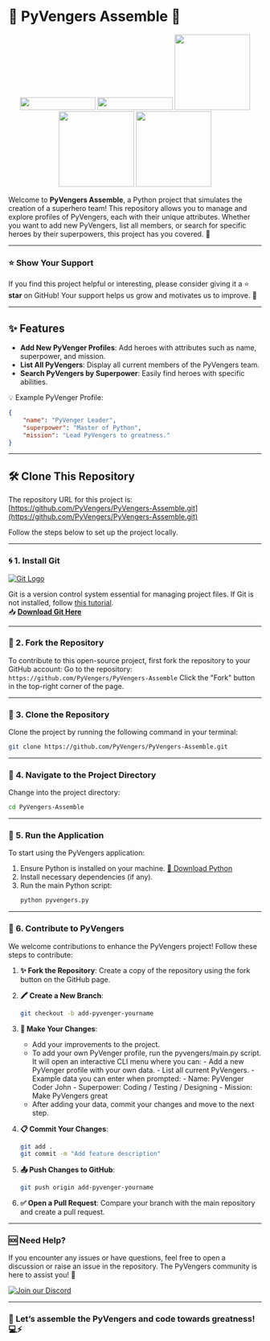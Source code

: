 # 🌟 PyVengers Assemble 🚀

<p align="center">
  <img width="150px", height="25px" src="https://img.shields.io/badge/python-3.9-blue?style=for-the-badge&logo=python&logoColor=white">
  <img width="150px" , height="25px" src="https://img.shields.io/badge/license-MIT-yellow?style=for-the-badge&logo=opensource&logoColor=white">
  <img width="150px" src="https://img.shields.io/badge/status-active-brightgreen?style=for-the-badge&logo=github&logoColor=white">
  <img width="150px" src="https://img.shields.io/badge/build-passing-brightgreen?style=for-the-badge&logo=github-actions&logoColor=white">
  <img width="150px" src="https://img.shields.io/badge/version-1.0.0-blue?style=for-the-badge&logo=git&logoColor=white">
</p>




Welcome to **PyVengers Assemble**, a Python project that simulates the creation of a superhero team! This repository allows you to manage and explore profiles of PyVengers, each with their unique attributes. Whether you want to add new PyVengers, list all members, or search for specific heroes by their superpowers, this project has you covered. 💪

---

### ⭐ Show Your Support

If you find this project helpful or interesting, please consider giving it a ⭐ **star** on GitHub! Your support helps us grow and motivates us to improve. 🌟

---

## ✨ Features

- **Add New PyVenger Profiles**: Add heroes with attributes such as name, superpower, and mission.
- **List All PyVengers**: Display all current members of the PyVengers team.
- **Search PyVengers by Superpower**: Easily find heroes with specific abilities.

💡 Example PyVenger Profile:
```json
{
    "name": "PyVenger Leader",
    "superpower": "Master of Python",
    "mission": "Lead PyVengers to greatness."
}
```

---

## 🛠️ Clone This Repository

The repository URL for this project is: [https://github.com/PyVengers/PyVengers-Assemble.git](https://github.com/PyVengers/PyVengers-Assemble.git)

Follow the steps below to set up the project locally.

---

### 🌀 1. Install Git

[![Git Logo](https://git-scm.com/images/logo@2x.png)](https://git-scm.com/)

Git is a version control system essential for managing project files. If Git is not installed, follow [this tutorial](https://github.com/github/training-kit/blob/master/git-guides/install-git.md).  
📥 **[Download Git Here](https://git-scm.com/downloads)**

---
### 📂 2. Fork the Repository

To contribute to this open-source project, first fork the repository to your GitHub account:
Go to the repository: ``` https://github.com/PyVengers/PyVengers-Assemble ```
Click the "Fork" button in the top-right corner of the page.

---

### 📂 3. Clone the Repository

Clone the project by running the following command in your terminal:

```bash
git clone https://github.com/PyVengers/PyVengers-Assemble.git
```

---

### 📁 4. Navigate to the Project Directory

Change into the project directory:

```bash
cd PyVengers-Assemble
```

---

### 🚀 5. Run the Application

To start using the PyVengers application:

1. Ensure Python is installed on your machine. [🔗 Download Python](https://www.python.org/downloads/)
2. Install necessary dependencies (if any).
3. Run the main Python script:
   ```bash
   python pyvengers.py
   ```

---

### 🌈 6. Contribute to PyVengers

We welcome contributions to enhance the PyVengers project! Follow these steps to contribute:

1. **✨ Fork the Repository**: Create a copy of the repository using the fork button on the GitHub page.

2. **🖍️ Create a New Branch**:
   ```bash
   git checkout -b add-pyvenger-yourname
   ```

3. **🎨 Make Your Changes**:
   - Add your improvements to the project.
   - To add your own PyVenger profile, run the pyvengers/main.py script. It will open an interactive CLI menu where you can:
          - Add a new PyVenger profile with your own data.
          - List all current PyVengers.
              - Example data you can enter when prompted:
                 - Name: PyVenger Coder John
                 - Superpower: Coding / Testing / Designing
                 - Mission: Make PyVengers great
    - After adding your data, commit your changes and move to the next step.    

4. **📋 Commit Your Changes**:
   ```bash
   git add .
   git commit -m "Add feature description"
   ```

5. **📤 Push Changes to GitHub**:
   ```bash
   git push origin add-pyvenger-yourname
   ```

6. **✅ Open a Pull Request**: Compare your branch with the main repository and create a pull request.

---

### 🆘 Need Help?

If you encounter any issues or have questions, feel free to open a discussion or raise an issue in the repository. The PyVengers community is here to assist you! 🤝  

[![Join our Discord](https://img.shields.io/badge/Join%20Our%20Discord-5865F2?style=for-the-badge&logo=discord&logoColor=white)](https://discord.gg/Kuh9xsp7)

---

### 🚀 Let’s assemble the PyVengers and code towards greatness! 💻⚡
